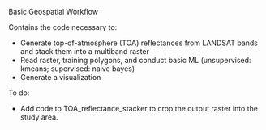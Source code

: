 Basic Geospatial Workflow

Contains the code necessary to:
 - Generate top-of-atmosphere (TOA) reflectances from LANDSAT bands and stack them into a multiband raster
 - Read raster, training polygons, and conduct basic ML (unsupervised: kmeans; supervised: naive bayes)
 - Generate a visualization

To do:
 - Add code to TOA_reflectance_stacker to crop the output raster into the study area.
